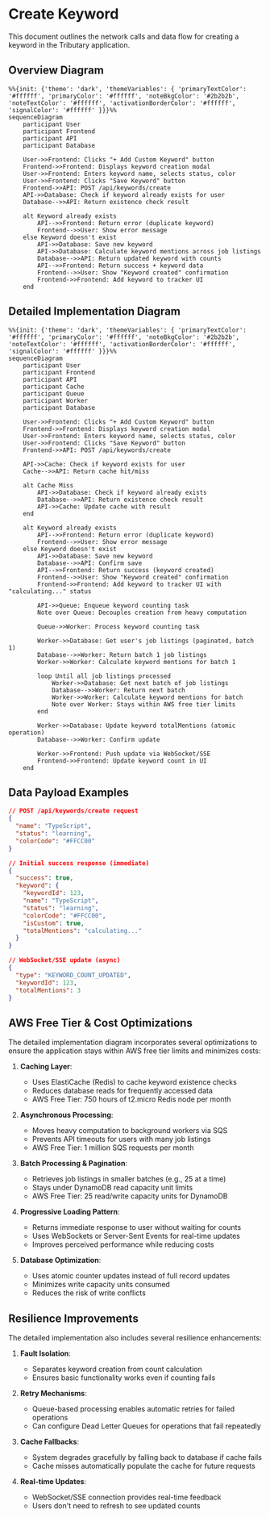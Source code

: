 # Create Keyword

This document outlines the network calls and data flow for creating a keyword in the Tributary application.

## Overview Diagram

```mermaid
%%{init: {'theme': 'dark', 'themeVariables': { 'primaryTextColor': '#ffffff', 'primaryColor': '#ffffff', 'noteBkgColor': '#2b2b2b', 'noteTextColor': '#ffffff', 'activationBorderColor': '#ffffff', 'signalColor': '#ffffff' }}}%%
sequenceDiagram
    participant User
    participant Frontend
    participant API
    participant Database

    User->>Frontend: Clicks "+ Add Custom Keyword" button
    Frontend->>Frontend: Displays keyword creation modal
    User->>Frontend: Enters keyword name, selects status, color
    User->>Frontend: Clicks "Save Keyword" button
    Frontend->>API: POST /api/keywords/create
    API->>Database: Check if keyword already exists for user
    Database-->>API: Return existence check result
    
    alt Keyword already exists
        API-->>Frontend: Return error (duplicate keyword)
        Frontend-->>User: Show error message
    else Keyword doesn't exist
        API->>Database: Save new keyword
        API->>Database: Calculate keyword mentions across job listings
        Database-->>API: Return updated keyword with counts
        API-->>Frontend: Return success + keyword data
        Frontend-->>User: Show "Keyword created" confirmation
        Frontend->>Frontend: Add keyword to tracker UI
    end
```

## Detailed Implementation Diagram

```mermaid
%%{init: {'theme': 'dark', 'themeVariables': { 'primaryTextColor': '#ffffff', 'primaryColor': '#ffffff', 'noteBkgColor': '#2b2b2b', 'noteTextColor': '#ffffff', 'activationBorderColor': '#ffffff', 'signalColor': '#ffffff' }}}%%
sequenceDiagram
    participant User
    participant Frontend
    participant API
    participant Cache
    participant Queue
    participant Worker
    participant Database

    User->>Frontend: Clicks "+ Add Custom Keyword" button
    Frontend->>Frontend: Displays keyword creation modal
    User->>Frontend: Enters keyword name, selects status, color
    User->>Frontend: Clicks "Save Keyword" button
    Frontend->>API: POST /api/keywords/create
    
    API->>Cache: Check if keyword exists for user
    Cache-->>API: Return cache hit/miss
    
    alt Cache Miss
        API->>Database: Check if keyword already exists
        Database-->>API: Return existence check result
        API->>Cache: Update cache with result
    end
    
    alt Keyword already exists
        API-->>Frontend: Return error (duplicate keyword)
        Frontend-->>User: Show error message
    else Keyword doesn't exist
        API->>Database: Save new keyword
        Database-->>API: Confirm save
        API-->>Frontend: Return success (keyword created)
        Frontend-->>User: Show "Keyword created" confirmation
        Frontend->>Frontend: Add keyword to tracker UI with "calculating..." status
        
        API->>Queue: Enqueue keyword counting task
        Note over Queue: Decouples creation from heavy computation
        
        Queue->>Worker: Process keyword counting task
        
        Worker->>Database: Get user's job listings (paginated, batch 1)
        Database-->>Worker: Return batch 1 job listings
        Worker->>Worker: Calculate keyword mentions for batch 1
        
        loop Until all job listings processed
            Worker->>Database: Get next batch of job listings
            Database-->>Worker: Return next batch
            Worker->>Worker: Calculate keyword mentions for batch
            Note over Worker: Stays within AWS free tier limits
        end
        
        Worker->>Database: Update keyword totalMentions (atomic operation)
        Database-->>Worker: Confirm update
        
        Worker->>Frontend: Push update via WebSocket/SSE
        Frontend->>Frontend: Update keyword count in UI
    end
```

## Data Payload Examples

```json
// POST /api/keywords/create request
{
  "name": "TypeScript",
  "status": "learning",
  "colorCode": "#FFCC00"
}

// Initial success response (immediate)
{
  "success": true,
  "keyword": {
    "keywordId": 123,
    "name": "TypeScript",
    "status": "learning",
    "colorCode": "#FFCC00",
    "isCustom": true,
    "totalMentions": "calculating..."
  }
}

// WebSocket/SSE update (async)
{
  "type": "KEYWORD_COUNT_UPDATED",
  "keywordId": 123,
  "totalMentions": 3
}
```

## AWS Free Tier & Cost Optimizations

The detailed implementation diagram incorporates several optimizations to ensure the application stays within AWS free tier limits and minimizes costs:

1. **Caching Layer**:
   - Uses ElastiCache (Redis) to cache keyword existence checks
   - Reduces database reads for frequently accessed data
   - AWS Free Tier: 750 hours of t2.micro Redis node per month

2. **Asynchronous Processing**:
   - Moves heavy computation to background workers via SQS
   - Prevents API timeouts for users with many job listings
   - AWS Free Tier: 1 million SQS requests per month

3. **Batch Processing & Pagination**:
   - Retrieves job listings in smaller batches (e.g., 25 at a time)
   - Stays under DynamoDB read capacity unit limits
   - AWS Free Tier: 25 read/write capacity units for DynamoDB

4. **Progressive Loading Pattern**:
   - Returns immediate response to user without waiting for counts
   - Uses WebSockets or Server-Sent Events for real-time updates
   - Improves perceived performance while reducing costs

5. **Database Optimization**:
   - Uses atomic counter updates instead of full record updates
   - Minimizes write capacity units consumed
   - Reduces the risk of write conflicts

## Resilience Improvements

The detailed implementation also includes several resilience enhancements:

1. **Fault Isolation**:
   - Separates keyword creation from count calculation
   - Ensures basic functionality works even if counting fails

2. **Retry Mechanisms**:
   - Queue-based processing enables automatic retries for failed operations
   - Can configure Dead Letter Queues for operations that fail repeatedly

3. **Cache Fallbacks**:
   - System degrades gracefully by falling back to database if cache fails
   - Cache misses automatically populate the cache for future requests

4. **Real-time Updates**:
   - WebSocket/SSE connection provides real-time feedback
   - Users don't need to refresh to see updated counts 